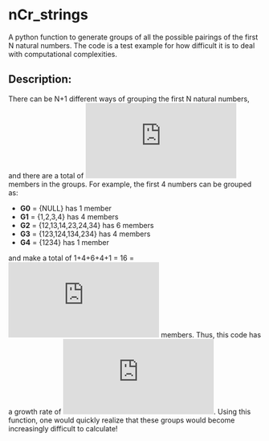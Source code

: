 # nCr_strings
A python function to generate groups of all the possible pairings of the first N natural numbers. The code is a test example for how difficult it is to deal with computational complexities.
## Description:
There can be N+1 different ways of grouping the first N natural numbers, and there are a total of ![](https://latex.codecogs.com/gif.latex?2%5EN) members in the groups. For example, the first 4 numbers can be grouped as:
* **G0** = {NULL} has 1 member
* **G1** = {1,2,3,4} has 4 members
* **G2** = {12,13,14,23,24,34} has 6 members
* **G3** = {123,124,134,234} has 4 members
* **G4** = {1234} has 1 member

and make a total of 1+4+6+4+1 = 16 = ![](https://latex.codecogs.com/gif.latex?2%5E4) members. Thus, this code has a growth rate of ![](https://latex.codecogs.com/gif.latex?O%282%5EN%29). Using this function, one would quickly realize that these groups would become increasingly difficult to calculate!
